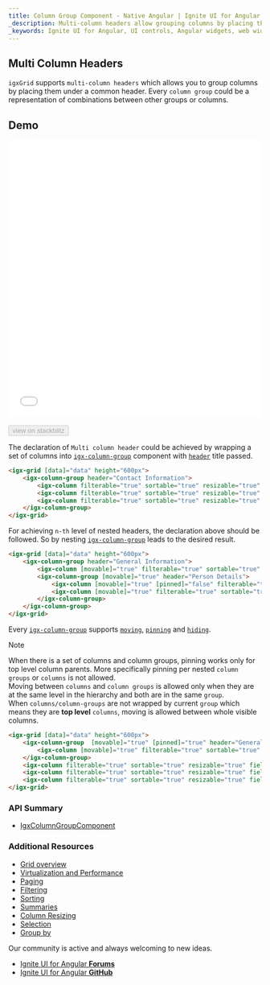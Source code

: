 ```yaml
---
title: Column Group Component - Native Angular | Ignite UI for Angular
_description: Multi-column headers allow grouping columns by placing them under a common header. Every column group could be a representation of combination between  other groups or columns.
_keywords: Ignite UI for Angular, UI controls, Angular widgets, web widgets, UI widgets, Angular, Native Angular Components Suite, Native Angular Controls, Native Angular Components Library, Angular Data Grid component, Angular Data Grid control, Native Angular Components, Angular Grid component, Angular Grid control, Angular High Performance Grid, Multi Column Headers, Deferred Multi Column Headers, Grid Multi Column Headers, Angular Grid Multi Column Headers, Angular column
---
```


## Multi Column Headers

`igxGrid` supports `multi-column headers` which allows you to group columns by placing them under a common header. Every `column group` could be a representation of combinations between other groups or columns.

## Demo

<div class="sample-container loading" style="height:550px">
    <iframe id="grid-multi-column-headers-iframe" src='{environment:demosBaseUrl}/multi-column-headers' width="100%" height="100%" seamless frameBorder="0" onload="onSampleIframeContentLoaded(this);"></iframe>
</div>
<br/>
<div>
<button data-localize="stackblitz" disabled class="stackblitz-btn" data-iframe-id="grid-multi-column-headers-iframe" data-demos-base-url="{environment:demosBaseUrl}">view on stackblitz</button>
</div>

The declaration of `Multi column header` could be achieved by wrapping a set of columns into [`igx-column-group`]({environment:angularApiUrl}/classes/igxcolumngroupcomponent.html) component with [`header`]({environment:angularApiUrl}/classes/igxcolumngroupcomponent.html#header) title passed.

```html
<igx-grid [data]="data" height="600px">
    <igx-column-group header="Contact Information">
        <igx-column filterable="true" sortable="true" resizable="true" field="Phone"></igx-column>
        <igx-column filterable="true" sortable="true" resizable="true" field="Fax"></igx-column>
        <igx-column filterable="true" sortable="true" resizable="true" field="PostalCode"></igx-column>
    </igx-column-group>
</igx-grid>
```

For achieving `n-th` level of nested headers, the declaration above should be followed. So by nesting [`igx-column-group`]({environment:angularApiUrl}/classes/igxcolumngroupcomponent.html) leads to the desired result.

```html
<igx-grid [data]="data" height="600px">
    <igx-column-group header="General Information">
        <igx-column [movable]="true" filterable="true" sortable="true" resizable="true" field="CompanyName"></igx-column>
        <igx-column-group [movable]="true" header="Person Details">
            <igx-column [movable]="true" [pinned]="false" filterable="true" sortable="true" resizable="true" field="ContactName"></igx-column>
            <igx-column [movable]="true" filterable="true" sortable="true" resizable="true" field="ContactTitle"></igx-column>
        </igx-column-group>
    </igx-column-group>
</igx-grid>
```

Every [`igx-column-group`]({environment:angularApiUrl}/classes/igxcolumngroupcomponent.html) supports [`moving`](grid_column_moving.md), [`pinning`](grid_column_pinning.md) and [`hiding`](grid_column_hiding.md).
> [!NOTE]
> When there is a set of columns and column groups, pinning works only for top level column parents. More specifically pinning per nested `column groups` or `columns` is not allowed. <br />
> Moving between `columns` and `column groups` is allowed only when they are at the same level in the hierarchy and both are in the same `group`. <br />
> When `columns/column-groups` are not wrapped by current `group` which means they are **top level** `columns`, moving is allowed between whole visible columns.

```html
<igx-grid [data]="data" height="600px">
    <igx-column-group  [movable]="true" [pinned]="true" header="General Information">
        <igx-column [movable]="true" filterable="true" sortable="true" resizable="true" field="CompanyName"></igx-column>
    </igx-column-group>
    <igx-column filterable="true" sortable="true" resizable="true" field="Phone"></igx-column>
    <igx-column filterable="true" sortable="true" resizable="true" field="Fax"></igx-column>
    <igx-column filterable="true" sortable="true" resizable="true" field="PostalCode"></igx-column>
</igx-grid>
```

### API Summary
* [IgxColumnGroupComponent]({environment:angularApiUrl}/classes/igxcolumngroupcomponent.html)

<div class="divider--half"></div>

### Additional Resources
<div class="divider--half"></div>

* [Grid overview](grid.md)
* [Virtualization and Performance](grid_virtualization.md)
* [Paging](grid_paging.md)
* [Filtering](grid_filtering.md)
* [Sorting](grid_sorting.md)
* [Summaries](grid_summaries.md)
* [Column Resizing](grid_column_resizing.md)
* [Selection](grid_selection.md)
* [Group by](grid_groupby.md)

<div class="divider--half"></div>
Our community is active and always welcoming to new ideas.

* [Ignite UI for Angular **Forums**](https://www.infragistics.com/community/forums/f/ignite-ui-for-angular)
* [Ignite UI for Angular **GitHub**](https://github.com/IgniteUI/igniteui-angular)
